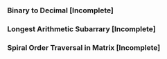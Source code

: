 ### Binary to Decimal [Incomplete]
### Longest Arithmetic Subarrary [Incomplete]
### Spiral Order Traversal in Matrix [Incomplete]